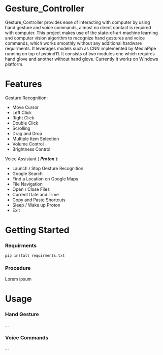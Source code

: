 # Gesture_Controller

Gesture_Controller provides ease of interacting with computer by using hand gesture and voice commands, almost no direct contact is required with computer.
This project makes use of the state-of-art machine learning and computer vision algorithm to recognize hand gestures and voice commands, which works smoothly without any additional hardware requirments. It leverages models such as CNN implemented by MediaPipe running on top of pybind11.
It consists of two modules one which requires hand glove and another without hand glove.
Currently it works on Windows platform.

# Features

Gesture Recognition:
*  Move Cursor
*  Left Click
*  Right Click
*  Double Click
*  Scrolling
*  Drag and Drop
*  Multiple Item Selection
*  Volume Control
*  Brightness Control

Voice Assistant ( ***Proton*** ):
*  Launch / Stop  Gesture Recognition
*  Google Search
*  Find a Location on Google Maps
*  File Navigation
*  Open / Close Files
*  Current Date and Time
*  Copy and Paste Shortcuts
*  Sleep / Wake up Proton
*  Exit

# Getting Started
  ### Requirments
  ``` pip install requirments.txt ```
  ### Procedure
  Lorem ipsum





# Usage
  ### Hand Gesture
  ...
  ### Voice Commands
  ...
  
# 
